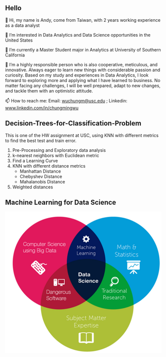 ## Hello

👋 Hi, my name is Andy, come from Taiwan, with 2 years working experience as a data analyst

👀 I’m interested in Data Analytics and Data Science opportunities in the United States

🌱 I’m currently a Master Student major in Analytics at University of Southern California

💞️ I’m a highly responsible person who is also cooperative, meticulous, and innovative. Always eager to learn new things with considerable passion and curiosity. Based on my study and experiences in Data Analytics, I look forward to exploring more and applying what I have learned to business. No matter facing any challenges, I will be well prepared, adapt to new changes, and tackle them with an optimistic attitude.

📫 How to reach me: Email: wuchungm@usc.edu ; Linkedin: www.linkedin.com/in/chungmingwu


## Decision-Trees-for-Classification-Problem


This is one of the HW assignment at USC, using KNN with different metrics to find the best test and train error.

1. Pre-Processing and Exploratory data analysis
2. k-nearest neighbors with Euclidean metric
3. Find a Learning Curve
4. KNN with different distance metrics
   - Manhattan Distance
   - Chebyshev Distance   
   - Mahalanobis Distance
5. Weighted distances


## Machine Learning for Data Science
![data_science](ds.jpg)
